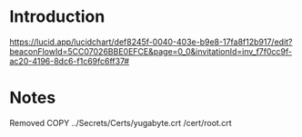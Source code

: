 # Introduction

https://lucid.app/lucidchart/def8245f-0040-403e-b9e8-17fa8f12b917/edit?beaconFlowId=5CC07026BBE0EFCE&page=0_0&invitationId=inv_f7f0cc9f-ac20-4196-8dc6-f1c69fc6ff37#

# Notes

Removed COPY ../Secrets/Certs/yugabyte.crt /cert/root.crt